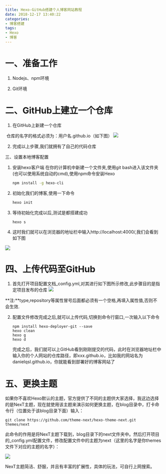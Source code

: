 ```yaml
---
title: Hexo-GitHub搭建个人博客网站教程
date: 2018-12-17 13:40:22
categories: 
- 博客搭建
tags: 
- Hexo
- 博客
---
```


# 一、准备工作

1. Nodejs、npm环境

2. Git环境




# 二、GitHub上建立一个仓库

1. 在GitHub上新建一个仓库

​	仓库的名字的格式必须为：用户名.github.io（如下图）
![](http://ww1.sinaimg.cn/large/007P9bxgly1g3jalwifzdj30j50fcdi1.jpg)

2. 完成以上步骤,我们就拥有了自己的代码仓库

三、设置本地博客配置

1. 安装hexo客户端
    在你的计算机中新建一个文件夹,使用git bash进入该文件夹(也可以使用系统自动的cmd),使用npm命令安装Hexo

    ```bash
    npm install -g hexo-cli
    ```


2. 初始化我们的博客,使用一下命令

   ```bash
   hexo init
   ```

3. 等待初始化完成以后,测试是都搭建成功

   ```
   hexo s
   ```

4. 这时我们就可以在浏览器的地址栏中输入http://localhost:4000/,我们会看到如下图

![](http://ww1.sinaimg.cn/large/007P9bxgly1g3jamc24y4j30iz09dae4.jpg)



# 四、上传代码至GitHub

1. 首先打开项目配置文档_config.yml,对其进行如下图所示修改,此步骤目的是指定项目发布的仓库
![](http://ww1.sinaimg.cn/large/007P9bxgly1g3janor6gcj30f0038mx1.jpg)

​      **注:**type,repository等属性冒号后面都必须有一个空格,再填入属性值,否则不会生效.

2. 配置文件修改完成之后,就可以上传代码,切换到命令行窗口,一次输入以下命令

   ```
   npm install hexo-deployer-git --save
   hexo clean
   hexo g
   hexo d
   ```

   完成之后，我们就可以上GitHub看到刚刚提交的代码，此时在浏览器地址栏中输入你的个人网站的仓库路径，即xxx.github.io，比如我的网站名为danielqsl.github.io，你就能看到部署好的博客网站了



# 五、更换主题

如果你不喜欢Hexo默认的主题，官方提供了不同的主题供大家选择，我这边选择的是NexT主题，现在就使用该主题来演示如何更换主题，在blog目录中，打卡命令行（位置处于该blog目录下面）输入：

```
git clone https://github.com/theme-next/hexo-theme-next.git themes/next
```

此命令的作用是将NexT主题下载到，blog目录下的next文件夹中。然后打开项目的_config.yml配置文件，修改配置文件中的主题为next（这里的名字是你themes文件下对应的主题的名字）：

![](http://ww1.sinaimg.cn/large/007P9bxgly1g3jao2gv8vj308u02c0sj.jpg)



NexT主题简洁、舒服，并且有丰富的扩展性，具体的玩法，可自行上网搜索。